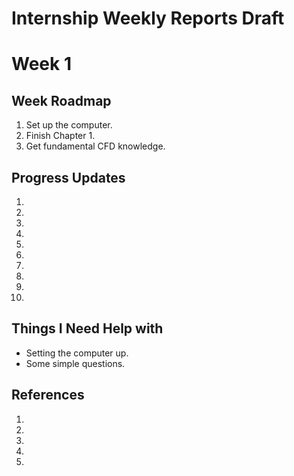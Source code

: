 # Internship Weekly Reports Draft

# Week 1

## Week Roadmap
1. Set up the computer.
2. Finish Chapter 1.
3. Get fundamental CFD knowledge. 


## Progress Updates

1.
2.
3.
4.
5.
6.
7.
8.
9.
10.


## Things I Need Help with 
- Setting the computer up.
- Some simple questions.



## References
1.
2.
3.
4.
5.
